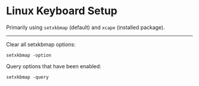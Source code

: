 # Linux Keyboard Setup

Primarily using `setxkbmap` (default) and `xcape` (installed package).

---

Clear all setxkbmap options:
```
setxkbmap -option
```

Query options that have been enabled:
```
setxkbmap -query
```
